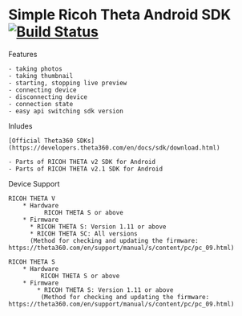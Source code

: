 # Simple Ricoh Theta Android SDK [![Build Status](https://app.bitrise.io/app/3cbaae287f980196/status.svg?token=H__5RNcOW8Q_RGvi23mwUQ&branch=develop)](https://app.bitrise.io/app/3cbaae287f980196)


Features

    - taking photos
    - taking thumbnail
    - starting, stopping live preview
    - connecting device
    - disconnecting device
    - connection state
    - easy api switching sdk version

Inludes

    [Official Theta360 SDKs](https://developers.theta360.com/en/docs/sdk/download.html)

    - Parts of RICOH THETA v2 SDK for Android
    - Parts of RICOH THETA v2.1 SDK for Android

Device Support

    RICOH THETA V
        * Hardware
              RICOH THETA S or above
        * Firmware
          * RICOH THETA S: Version 1.11 or above
          * RICOH THETA SC: All versions
          (Method for checking and updating the firmware:  https://theta360.com/en/support/manual/s/content/pc/pc_09.html)

    RICOH THETA S
        * Hardware
             RICOH THETA S or above
        * Firmware
            * RICOH THETA S: Version 1.11 or above
             (Method for checking and updating the firmware:  https://theta360.com/en/support/manual/s/content/pc/pc_09.html)